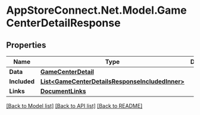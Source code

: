 # AppStoreConnect.Net.Model.GameCenterDetailResponse

## Properties

Name | Type | Description | Notes
------------ | ------------- | ------------- | -------------
**Data** | [**GameCenterDetail**](GameCenterDetail.md) |  | 
**Included** | [**List&lt;GameCenterDetailsResponseIncludedInner&gt;**](GameCenterDetailsResponseIncludedInner.md) |  | [optional] 
**Links** | [**DocumentLinks**](DocumentLinks.md) |  | 

[[Back to Model list]](../README.md#documentation-for-models) [[Back to API list]](../README.md#documentation-for-api-endpoints) [[Back to README]](../README.md)

